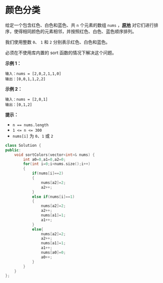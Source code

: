 # 颜色分类



给定一个包含红色、白色和蓝色、共 `n` 个元素的数组 `nums` ，**[原地](https://baike.baidu.com/item/原地算法)** 对它们进行排序，使得相同颜色的元素相邻，并按照红色、白色、蓝色顺序排列。

我们使用整数 `0`、 `1` 和 `2` 分别表示红色、白色和蓝色。



必须在不使用库内置的 sort 函数的情况下解决这个问题。

 

**示例 1：**

```
输入：nums = [2,0,2,1,1,0]
输出：[0,0,1,1,2,2]
```

**示例 2：**

```
输入：nums = [2,0,1]
输出：[0,1,2]
```

 

**提示：**

- `n == nums.length`
- `1 <= n <= 300`
- `nums[i]` 为 `0`、`1` 或 `2`

 



```c++
class Solution {
public:
    void sortColors(vector<int>& nums) {
        int a0=0,a1=0,a2=0;
        for(int i=0;i<nums.size();i++)
        {
            if(nums[i]==2)
            {
                nums[a2]=2;
                a2++;
            }
            else if(nums[i]==1)
            {
                nums[a2]=2;
                a2++;
                nums[a1]=1;
                a1++;
            }
            else{
                nums[a2]=2;
                a2++;
                nums[a1]=1;
                a1++;
                nums[a0]=0;
                a0++;
            }
        }
    }
};
```

